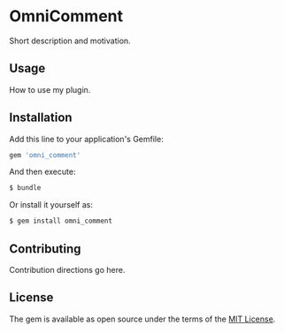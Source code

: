 # OmniComment
Short description and motivation.

## Usage
How to use my plugin.

## Installation
Add this line to your application's Gemfile:

```ruby
gem 'omni_comment'
```

And then execute:
```bash
$ bundle
```

Or install it yourself as:
```bash
$ gem install omni_comment
```

## Contributing
Contribution directions go here.

## License
The gem is available as open source under the terms of the [MIT License](https://opensource.org/licenses/MIT).
